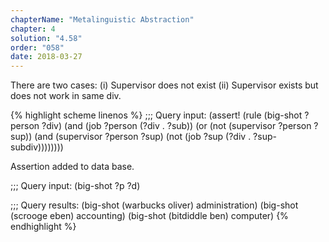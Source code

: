 ```yaml
---
chapterName: "Metalinguistic Abstraction"
chapter: 4
solution: "4.58"
order: "058"
date: 2018-03-27 
---
```


There are two cases: (i) Supervisor does not exist (ii) Supervisor exists but does not work in same div.

{% highlight scheme linenos %}
;;; Query input:
(assert! (rule (big-shot ?person ?div)
			   (and (job ?person (?div . ?sub))
					(or (not (supervisor ?person ?sup))
						(and (supervisor ?person ?sup)
							 (not (job ?sup (?div . ?sup-subdiv))))))))

Assertion added to data base.

;;; Query input:
(big-shot ?p ?d)

;;; Query results:
(big-shot (warbucks oliver) administration)
(big-shot (scrooge eben) accounting)
(big-shot (bitdiddle ben) computer)
{% endhighlight %}
